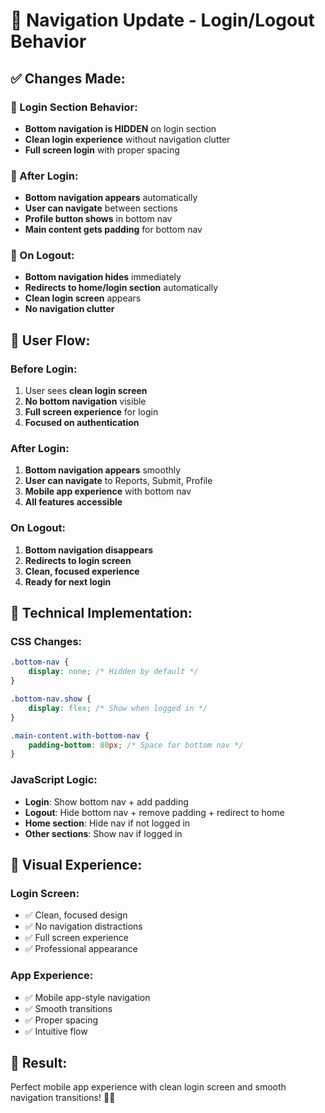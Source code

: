 # 📱 Navigation Update - Login/Logout Behavior

## ✅ **Changes Made:**

### **🔐 Login Section Behavior:**
- **Bottom navigation is HIDDEN** on login section
- **Clean login experience** without navigation clutter
- **Full screen login** with proper spacing

### **👤 After Login:**
- **Bottom navigation appears** automatically
- **User can navigate** between sections
- **Profile button shows** in bottom nav
- **Main content gets padding** for bottom nav

### **🚪 On Logout:**
- **Bottom navigation hides** immediately
- **Redirects to home/login section** automatically
- **Clean login screen** appears
- **No navigation clutter**

## 🎯 **User Flow:**

### **Before Login:**
1. User sees **clean login screen**
2. **No bottom navigation** visible
3. **Full screen experience** for login
4. **Focused on authentication**

### **After Login:**
1. **Bottom navigation appears** smoothly
2. **User can navigate** to Reports, Submit, Profile
3. **Mobile app experience** with bottom nav
4. **All features accessible**

### **On Logout:**
1. **Bottom navigation disappears**
2. **Redirects to login screen**
3. **Clean, focused experience**
4. **Ready for next login**

## 📱 **Technical Implementation:**

### **CSS Changes:**
```css
.bottom-nav {
    display: none; /* Hidden by default */
}

.bottom-nav.show {
    display: flex; /* Show when logged in */
}

.main-content.with-bottom-nav {
    padding-bottom: 80px; /* Space for bottom nav */
}
```

### **JavaScript Logic:**
- **Login**: Show bottom nav + add padding
- **Logout**: Hide bottom nav + remove padding + redirect to home
- **Home section**: Hide nav if not logged in
- **Other sections**: Show nav if logged in

## 🎨 **Visual Experience:**

### **Login Screen:**
- ✅ Clean, focused design
- ✅ No navigation distractions
- ✅ Full screen experience
- ✅ Professional appearance

### **App Experience:**
- ✅ Mobile app-style navigation
- ✅ Smooth transitions
- ✅ Proper spacing
- ✅ Intuitive flow

## 🚀 **Result:**
Perfect mobile app experience with clean login screen and smooth navigation transitions! 📱✨
